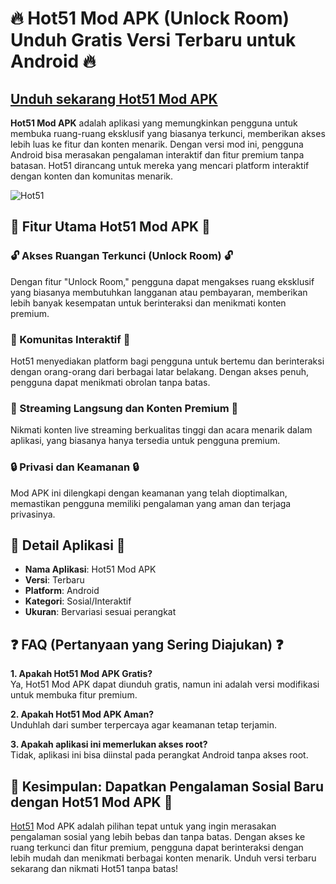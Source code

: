 # 🔥 Hot51 Mod APK (Unlock Room) Unduh Gratis Versi Terbaru untuk Android 🔥

## [Unduh sekarang Hot51 Mod APK](https://spoo.me/3opHJQ)

**Hot51 Mod APK** adalah aplikasi yang memungkinkan pengguna untuk membuka ruang-ruang eksklusif yang biasanya terkunci, memberikan akses lebih luas ke fitur dan konten menarik. Dengan versi mod ini, pengguna Android bisa merasakan pengalaman interaktif dan fitur premium tanpa batasan. Hot51 dirancang untuk mereka yang mencari platform interaktif dengan konten dan komunitas menarik.

![Hot51](https://github.com/user-attachments/assets/49efb3a0-17db-4ca1-85bc-9b5d60a144f7)

## 🚀 Fitur Utama Hot51 Mod APK 🚀

### 🔓 Akses Ruangan Terkunci (Unlock Room) 🔓
Dengan fitur "Unlock Room," pengguna dapat mengakses ruang eksklusif yang biasanya membutuhkan langganan atau pembayaran, memberikan lebih banyak kesempatan untuk berinteraksi dan menikmati konten premium.

### 💬 Komunitas Interaktif 💬
Hot51 menyediakan platform bagi pengguna untuk bertemu dan berinteraksi dengan orang-orang dari berbagai latar belakang. Dengan akses penuh, pengguna dapat menikmati obrolan tanpa batas.

### 🎥 Streaming Langsung dan Konten Premium 🎥
Nikmati konten live streaming berkualitas tinggi dan acara menarik dalam aplikasi, yang biasanya hanya tersedia untuk pengguna premium.

### 🔒 Privasi dan Keamanan 🔒
Mod APK ini dilengkapi dengan keamanan yang telah dioptimalkan, memastikan pengguna memiliki pengalaman yang aman dan terjaga privasinya.

## 📂 Detail Aplikasi 📂

- **Nama Aplikasi**: Hot51 Mod APK  
- **Versi**: Terbaru  
- **Platform**: Android  
- **Kategori**: Sosial/Interaktif  
- **Ukuran**: Bervariasi sesuai perangkat  

## ❓ FAQ (Pertanyaan yang Sering Diajukan) ❓

**1. Apakah Hot51 Mod APK Gratis?**  
Ya, Hot51 Mod APK dapat diunduh gratis, namun ini adalah versi modifikasi untuk membuka fitur premium.

**2. Apakah Hot51 Mod APK Aman?**  
Unduhlah dari sumber terpercaya agar keamanan tetap terjamin.

**3. Apakah aplikasi ini memerlukan akses root?**  
Tidak, aplikasi ini bisa diinstal pada perangkat Android tanpa akses root.

## 🎉 Kesimpulan: Dapatkan Pengalaman Sosial Baru dengan Hot51 Mod APK 🎉

[Hot51](https://github.com/Hot51-Mod-APK-Unlock) Mod APK adalah pilihan tepat untuk yang ingin merasakan pengalaman sosial yang lebih bebas dan tanpa batas. Dengan akses ke ruang terkunci dan fitur premium, pengguna dapat berinteraksi dengan lebih mudah dan menikmati berbagai konten menarik. Unduh versi terbaru sekarang dan nikmati Hot51 tanpa batas!
